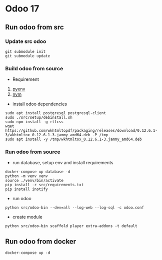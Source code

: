 # Odoo 17

## Run odoo from src
### Update src odoo

```shell
git submodule init
git submodule update
```

### Build odoo from source

- Requirement

1. [pyenv](https://github.com/pyenv/pyenv)
2. [nvm](https://github.com/nvm-sh/nvm)

- install odoo dependencies

```shell
sudo apt install postgresql postgresql-client
sudo ./src/setup/debinstall.sh
sudo npm install -g rtlcss
wget https://github.com/wkhtmltopdf/packaging/releases/download/0.12.6.1-3/wkhtmltox_0.12.6.1-3.jammy_amd64.deb -P /tmp
sudo apt install -y /tmp/wkhtmltox_0.12.6.1-3.jammy_amd64.deb
```

### Run odoo from source

- run database, setup env and install requirements

```shell
docker-compose up database -d
python -m venv venv
source ./venv/bin/activate
pip install -r src/requirements.txt
pip install inotify
```

- run odoo

```shell
python src/odoo-bin --dev=all --log-web --log-sql -c odoo.conf
```

- create module

```shell
python src/odoo-bin scaffold player extra-addons -t default
```

## Run odoo from docker

```shell
docker-compose up -d
```
